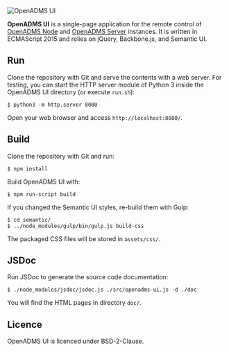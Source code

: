 ![OpenADMS UI](https://www.dabamos.de/github/openadms.png)

**OpenADMS UI** is a single-page application for the remote control of
[OpenADMS Node](https://github.com/dabamos/openadms-node/) and
[OpenADMS Server](https://github.com/dabamos/openadms-server/)
instances. It is written in ECMAScript 2015 and relies on jQuery, Backbone.js,
and Semantic UI.

## Run
Clone the repository with Git and serve the contents with a web server.
For testing, you can start the HTTP server module of Python 3 inside the
OpenADMS UI directory (or execute ``run.sh``):
```
$ python3 -m http.server 8080
```
Open your web browser and access ``http://localhost:8080/``.

## Build
Clone the repository with Git and run:
```
$ npm install
```
Build OpenADMS UI with:
```
$ npm run-script build
```
If you changed the Semantic UI styles, re-build them with Gulp:
```
$ cd semantic/
$ ../node_modules/gulp/bin/gulp.js build-css
```
The packaged CSS files will be stored in ``assets/css/``.

## JSDoc
Run JSDoc to generate the source code documentation:
```
$ ./node_modules/jsdoc/jsdoc.js ./src/openadms-ui.js -d ./doc
```
You will find the HTML pages in directory ``doc/``.

## Licence
OpenADMS UI is licenced under BSD-2-Clause.